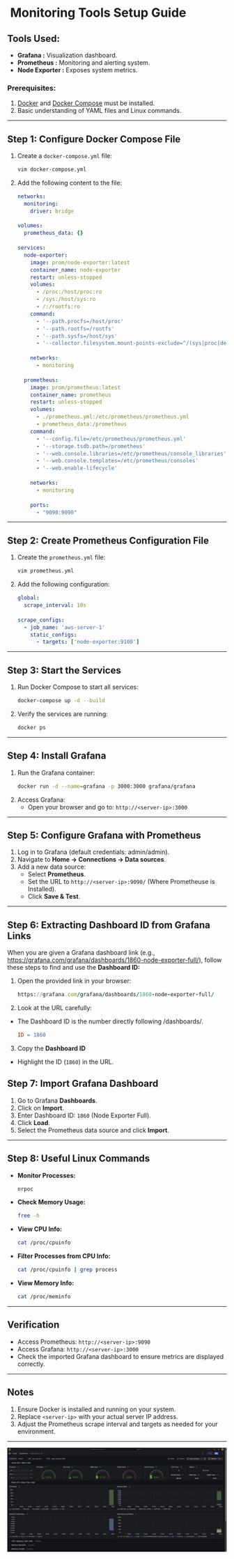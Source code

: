 #  Monitoring Tools Setup Guide

## Tools Used:

- **Grafana :** Visualization dashboard.
- **Prometheus :** Monitoring and alerting system.
- **Node Exporter :** Exposes system metrics.

### Prerequisites:

1. [Docker](https://github.com/abrahimcse/devops-resources/blob/main/Docker/1.Docker%20Basic.md) and [Docker Compose](https://github.com/abrahimcse/devops-resources/blob/main/Docker/Docker%20Compose.md) must be installed.
2. Basic understanding of YAML files and Linux commands.

---

## Step 1: Configure Docker Compose File

1. Create a `docker-compose.yml` file:

   ```bash
   vim docker-compose.yml
   ```

2. Add the following content to the file:

   ```yaml
   networks:
     monitoring:
       driver: bridge

   volumes:
     prometheus_data: {}

   services:
     node-exporter:
       image: prom/node-exporter:latest
       container_name: node-exporter
       restart: unless-stopped
       volumes:
         - /proc:/host/proc:ro
         - /sys:/host/sys:ro
         - /:/rootfs:ro
       command:
         - '--path.procfs=/host/proc'
         - '--path.rootfs=/rootfs'
         - '--path.sysfs=/host/sys'
         - '--collector.filesystem.mount-points-exclude=^/(sys|proc|dev|host|etc)($$|/)'

       networks:
         - monitoring

     prometheus:
       image: prom/prometheus:latest
       container_name: prometheus
       restart: unless-stopped
       volumes:
         - ./prometheus.yml:/etc/prometheus/prometheus.yml
         - prometheus_data:/prometheus
       command:
         - '--config.file=/etc/prometheus/prometheus.yml'
         - '--storage.tsdb.path=/prometheus'
         - '--web.console.libraries=/etc/prometheus/console_libraries'
         - '--web.console.templates=/etc/prometheus/consoles'
         - '--web.enable-lifecycle'

       networks:
         - monitoring

       ports:
         - "9090:9090"
   ```

---

## Step 2: Create Prometheus Configuration File

1. Create the `prometheus.yml` file:

   ```bash
   vim prometheus.yml
   ```

2. Add the following configuration:

   ```yaml
   global:
     scrape_interval: 10s

   scrape_configs:
     - job_name: 'aws-server-1'
       static_configs:
         - targets: ['node-exporter:9100']
   ```

---

## Step 3: Start the Services

1. Run Docker Compose to start all services:
   ```bash
   docker-compose up -d --build
   ```
2. Verify the services are running:
   ```bash
   docker ps
   ```

---

## Step 4: Install Grafana

1. Run the Grafana container:
   ```bash
   docker run -d --name=grafana -p 3000:3000 grafana/grafana
   ```
2. Access Grafana:
   - Open your browser and go to: `http://<server-ip>:3000`

---

## Step 5: Configure Grafana with Prometheus

1. Log in to Grafana (default credentials: admin/admin).
2. Navigate to **Home -> Connections -> Data sources**.
3. Add a new data source:
   - Select **Prometheus**.
   - Set the URL to `http://<server-ip>:9090/` (Where Prometheuse is Installed).
   - Click **Save & Test**.

---

## Step 6: Extracting Dashboard ID from Grafana Links
When you are given a Grafana dashboard link (e.g., https://grafana.com/grafana/dashboards/1860-node-exporter-full/), follow these steps to find and use the **Dashboard ID:**
1. Open the provided link in your browser:
    ```ruby
    https://grafana.com/grafana/dashboards/1860-node-exporter-full/
    ```
2. Look at the URL carefully:
- The Dashboard ID is the number directly following /dashboards/.
    ```makefile
    ID = 1860
    ```
3. Copy the **Dashboard ID**
- Highlight the ID (`1860`) in the URL.
## Step 7: Import Grafana Dashboard

1. Go to Grafana **Dashboards**.
2. Click on **Import**.
3. Enter Dashboard ID: `1860` (Node Exporter Full).
4. Click **Load**.
5. Select the Prometheus data source and click **Import**.

---

## Step 8: Useful Linux Commands

- **Monitor Processes:**
  ```bash
  nrpoc
  ```
- **Check Memory Usage:**
  ```bash
  free -h
  ```
- **View CPU Info:**
  ```bash
  cat /proc/cpuinfo
  ```
- **Filter Processes from CPU Info:**
  ```bash
  cat /proc/cpuinfo | grep process
  ```
- **View Memory Info:**
  ```bash
  cat /proc/meminfo
  ```

---

## Verification

- Access Prometheus: `http://<server-ip>:9090`
- Access Grafana: `http://<server-ip>:3000`
- Check the imported Grafana dashboard to ensure metrics are displayed correctly.

---

## Notes

1. Ensure Docker is installed and running on your system.
2. Replace `<server-ip>` with your actual server IP address.
3. Adjust the Prometheus scrape interval and targets as needed for your environment.

--- 
![](https://github.com/abrahimcse/devops-resources/blob/main/Monitoring-Tools/Images/Grafana.png)